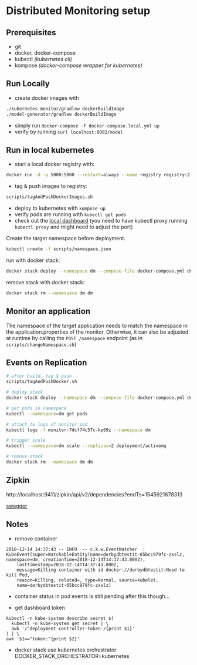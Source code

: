 # Distributed Monitoring setup

## Prerequisites
* git
* docker, docker-compose
* kubectl *(kubernetes cli)*
* kompose *(docker-compose wrapper for kubernetes)*

## Run Locally
* create docker images with
```bash
./kubernetes-monitor/gradlew dockerBuildImage
./model-generator/gradlew dockerBuildImage
```
* simply run `docker-compose -f docker-compose.local.yml up`
* verify by running `curl localhost:8002/model`

## Run in local kubernetes
* start a local docker registry with: 
```bash
docker run -d -p 5000:5000 --restart=always --name registry registry:2
```
* tag & push images to registry:
```bash
scripts/tagAndPushDockerImages.sh
```
* deploy to kubernetes with `kompose up`
* verify pods are running with `kubectl get pods`
* check out the [local dashboard](http://127.0.0.1:8001/api/v1/namespaces/kube-system/services/https:kubernetes-dashboard:/proxy)
(you need to have kubectl proxy running `kubectl proxy` and might need to adjust the port)

Create the target namespace before deployment.
```bash
kubectl create -f scripts/namespace.json
```

run with docker stack:
```bash
docker stack deploy --namespace dm --compose-file docker-compose.yml dm
```
remove stack with docker stack:
```bash
docker stack rm --namespace dm dm
```

## Monitor an application
The namespace of the target application needs to match the namespace in the application.properties of the monitor.
Otherwise, it can also be adjusted at runtime by calling the `POST /namespace` endpoint (as in `scripts/changeNamespace.sh`)


## Events on Replication

```bash
# after build, tag & push
scripts/tagAndPushDocker.sh

# deploy stack
docker stack deploy --namespace dm --compose-file docker-compose.yml dm

# get pods in namespace
kubectl --namespace=dm get pods

# attach to logs of monitor pod
kubectl logs -f monitor-7dcf74c57c-kp69z --namespace dm

# trigger scale
kubectl --namespace=dm scale --replicas=2 deployment/activemq

# remove stack
docker stack rm --namespace dm dm
```


## Zipkin

http://localhost:9411/zipkin/api/v2/dependencies?endTs=1545921678313

[swagger](https://zipkin.io/zipkin-api/)


## Notes

* remove container
```
2018-12-14 14:37:43 -- INFO  -- c.k.w.EventWatcher	: 
KubeEvent(super=WatchableEntity(name=derbydbtestit-65bcc979fc-zxslz, namespace=dm, creationTime=2018-12-14T14:37:43.000Z), 
    lastTimestamp=2018-12-14T14:37:43.000Z, 
    message=Killing container with id docker://derbydbtestit:Need to kill Pod, 
    reason=Killing, related=, type=Normal, source=kubelet, 
    name=derbydbtestit-65bcc979fc-zxslz)
```

* container status in pod events is still pending after this though...

* get dashboard token
```
kubectl -n kube-system describe secret $(
  kubectl -n kube-system get secret | \
  awk '/^deployment-controller-token-/{print $1}'
) | \
awk '$1=="token:"{print $2}'
``` 

* docker stack use kubernetes orchestrator
DOCKER_STACK_ORCHESTRATOR=kubernetes